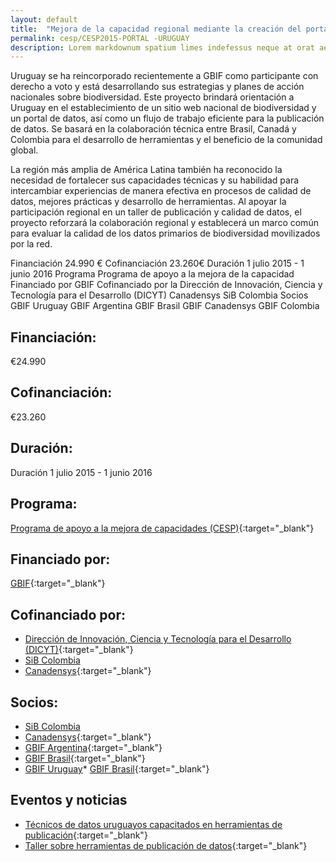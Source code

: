 ```yaml
---
layout: default
title:  "Mejora de la capacidad regional mediante la creación del portal de datos de Uruguay"
permalink: cesp/CESP2015-PORTAL -URUGUAY
description: Lorem markdownum spatium limes indefessus neque at orat aestuat
---
```


Uruguay se ha reincorporado recientemente a GBIF como participante con derecho a voto y está desarrollando sus estrategias y planes de acción nacionales sobre biodiversidad. Este proyecto brindará orientación a Uruguay en el establecimiento de un sitio web nacional de biodiversidad y un portal de datos, así como un flujo de trabajo eficiente para la publicación de datos. Se basará en la colaboración técnica entre Brasil, Canadá y Colombia para el desarrollo de herramientas y el beneficio de la comunidad global.

La región más amplia de América Latina también ha reconocido la necesidad de fortalecer sus capacidades técnicas y su habilidad para intercambiar experiencias de manera efectiva en procesos de calidad de datos, mejores prácticas y desarrollo de herramientas. Al apoyar la participación regional en un taller de publicación y calidad de datos, el proyecto reforzará la colaboración regional y establecerá un marco común para evaluar la calidad de los datos primarios de biodiversidad movilizados por la red.

Financiación 24.990 €
Cofinanciación 23.260€
Duración 1 julio 2015 - 1 junio 2016
Programa Programa de apoyo a la mejora de la capacidad
Financiado por GBIF
Cofinanciado por la Dirección de Innovación, Ciencia y Tecnología para el Desarrollo (DICYT) Canadensys SiB Colombia
Socios GBIF Uruguay GBIF Argentina GBIF Brasil GBIF Canadensys GBIF Colombia


## Financiación: 

€24.990

## Cofinanciación: 

€23.260

## Duración: 

Duración 1 julio 2015 - 1 junio 2016

## Programa: 

[Programa de apoyo a la mejora de capacidades (CESP)](https://www.gbif.org/programme/82219){:target="_blank"}


## Financiado por:

[GBIF](http://www.gbif.org/){:target="_blank"}

## Cofinanciado por:

* [Dirección de Innovación, Ciencia y Tecnología para el Desarrollo (DICYT)](http://mec.gub.uy/innovaportal/v/303/11/mecweb/direccion_de_innovacion_ciencia_y_tecnologia?contid=302){:target="_blank"}
* [SiB Colombia](https://biodiversidad.co/)
* [Canadensys](http://www.gbif.org/node/4db9cfd2-1191-4b9d-b579-0b68ceabd968){:target="_blank"}

## Socios:

* [SiB Colombia](https://biodiversidad.co/)
* [Canadensys](http://www.gbif.org/node/4db9cfd2-1191-4b9d-b579-0b68ceabd968){:target="_blank"}
* [GBIF Argentina](https://www.gbif.org/country/AR/about){:target="_blank"}
* [GBIF Brasil](https://www.gbif.org/country/BR/about){:target="_blank"}
* [GBIF Uruguay](https://www.gbif.org/country/UY/about)* [GBIF Brasil](https://www.gbif.org/country/BR/about){:target="_blank"}



## Eventos y noticias

- [Técnicos de datos uruguayos capacitados en herramientas de publicación](https://www.gbif.org/news/82597/uruguayan-data-technicians-trained-in-publishing-tools){:target="_blank"}
- [Taller sobre herramientas de publicación de datos](https://www.gbif.org/event/82572/workshop-on-data-publishing-tools){:target="_blank"}

